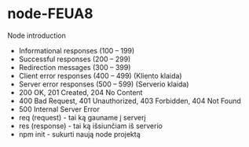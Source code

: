 # node-FEUA8

Node introduction

- Informational responses (100 – 199)
- Successful responses (200 – 299)
- Redirection messages (300 – 399)
- Client error responses (400 – 499) (Kliento klaida)
- Server error responses (500 – 599) (Serverio klaida)
- 200 OK, 201 Created, 204 No Content
- 400 Bad Request, 401 Unauthorized, 403 Forbidden, 404 Not Found
- 500 Internal Server Error
- req (request) - tai ką gauname į serverį
- res (response) - tai ką išsiunčiam iš serverio
- npm init - sukurti naują node projektą
